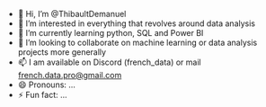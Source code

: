 - 👋 Hi, I’m @ThibaultDemanuel
- 👀 I’m interested in everything that revolves around data analysis
- 🌱 I’m currently learning python, SQL and Power BI
- 💞️ I’m looking to collaborate on machine learning or data analysis projects more generally
- 📫 I am available on Discord (french_data) or mail french.data.pro@gmail.com
- 😄 Pronouns: ...
- ⚡ Fun fact: ...

<!---
ThibaultDemanuel/ThibaultDemanuel is a ✨ special ✨ repository because its `README.md` (this file) appears on your GitHub profile.
You can click the Preview link to take a look at your changes.
--->
